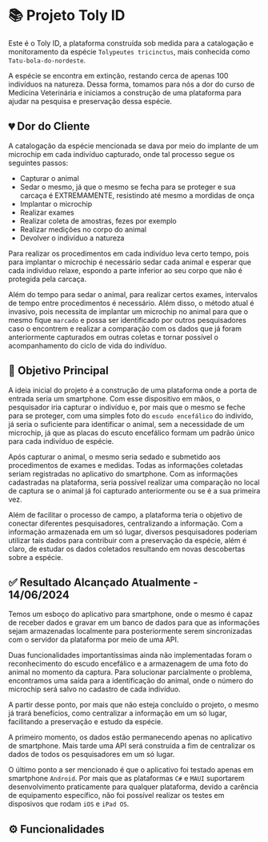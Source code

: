 # 📚 Projeto Toly ID
Este é o Toly ID, a plataforma construída sob medida para a catalogação e monitoramento da espécie `Tolypeutes tricinctus`, mais conhecida como `Tatu-bola-do-nordeste`.

A espécie se encontra em extinção, restando cerca de apenas 100 indivíduos na natureza. Dessa forma, tomamos para nós a dor do curso de Medicina Veterinária e iniciamos a construção de uma plataforma para ajudar na pesquisa e preservação dessa espécie.

## 💔 Dor do Cliente
A catalogação da espécie mencionada se dava por meio do implante de um microchip em cada indivíduo capturado, onde tal processo segue os seguintes passos:

 - Capturar o animal
 - Sedar o mesmo, já que o mesmo se fecha para se proteger e sua carcaça é EXTREMAMENTE, resistindo até mesmo a mordidas de onça
 - Implantar o microchip
 - Realizar exames
 - Realizar coleta de amostras, fezes por exemplo
 - Realizar medições no corpo do animal
 - Devolver o indivíduo a natureza

Para realizar os procedimentos em cada indivíduo leva certo tempo, pois para implantar o microchip é necessário sedar cada animal e esperar que cada individuo relaxe, espondo a parte inferior ao seu corpo que não é protegida pela carcaça.

Além do tempo para sedar o animal, para realizar certos exames, intervalos de tempo entre procedimentos é necessário. Além disso, o método atual é invasivo, pois necessita de implantar um microchip no animal para que o mesmo fique `marcado` e possa ser identificado por outros pesquisadores caso o encontrem e realizar a comparação com os dados que já foram anteriormente capturados em outras coletas e tornar possível o acompanhamento do ciclo de vida do indivíduo.

## 📌 Objetivo Principal
A ideia inicial do projeto é a construção de uma plataforma onde a porta de entrada seria um smartphone. Com esse dispositivo em mãos, o pesquisador iria capturar o indivíduo e, por mais que o mesmo se feche para se proteger, com uma simples foto do `escudo encefálico` do indivído, já seria o suficiente para identificar o animal, sem a necessidade de um microchip, já que as placas do escuto encefálico formam um padrão único para cada indivíduo de espécie.

Após capturar o animal, o mesmo seria sedado e submetido aos procedimentos de exames e medidas. Todas as informações coletadas seriam registradas no aplicativo do smartphone. Com as informações cadastradas na plataforma, seria possível realizar uma comparação no local de captura se o animal já foi capturado anteriormente ou se é a sua primeira vez.

Além de facilitar o processo de campo, a plataforma teria o objetivo de conectar diferentes pesquisadores, centralizando a informação. Com a informação armazenada em um só lugar, diversos pesquisadores poderiam utilizar tais dados para contribuir com a preservação da espécie, além é claro, de estudar os dados coletados resultando em novas descobertas sobre a espécie.

## ✅ Resultado Alcançado Atualmente - 14/06/2024
Temos um esboço do aplicativo para smartphone, onde o mesmo é capaz de receber dados e gravar em um banco de dados para que as informações sejam armazenadas localmente para posteriormente serem sincronizadas com o servidor da plataforma por meio de uma API.

Duas funcionalidades importantíssimas ainda não implementadas foram o reconhecimento do escudo encefálico e a armazenagem de uma foto do animal no momento da captura. Para solucionar parcialmente o problema, encontramos uma saída para a identificação do animal, onde o número do microchip será salvo no cadastro de cada indivíduo.

A partir desse ponto, por mais que não esteja concluído o projeto, o mesmo já trará benefícios, como centralizar a informação em um só lugar, facilitando a preservação e estudo da espécie.

A primeiro momento, os dados estão permanecendo apenas no aplicativo de smartphone. Mais tarde uma API será construída a fim de centralizar os dados de todos os pesquisadores em um só lugar.

O último ponto a ser mencionado é que o aplicativo foi testado apenas em smartphone `Android`. Por mais que as plataformas `C#` e `MAUI` suportarem desenvolvimento praticamente para qualquer plataforma, devido a carência de equipamento específico, não foi possível realizar os testes em disposivos que rodam `iOS` e `iPad OS`.

## ⚙️ Funcionalidades